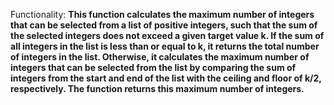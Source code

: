 Functionality: **This function calculates the maximum number of integers that can be selected from a list of positive integers, such that the sum of the selected integers does not exceed a given target value k. If the sum of all integers in the list is less than or equal to k, it returns the total number of integers in the list. Otherwise, it calculates the maximum number of integers that can be selected from the list by comparing the sum of integers from the start and end of the list with the ceiling and floor of k/2, respectively. The function returns this maximum number of integers.**